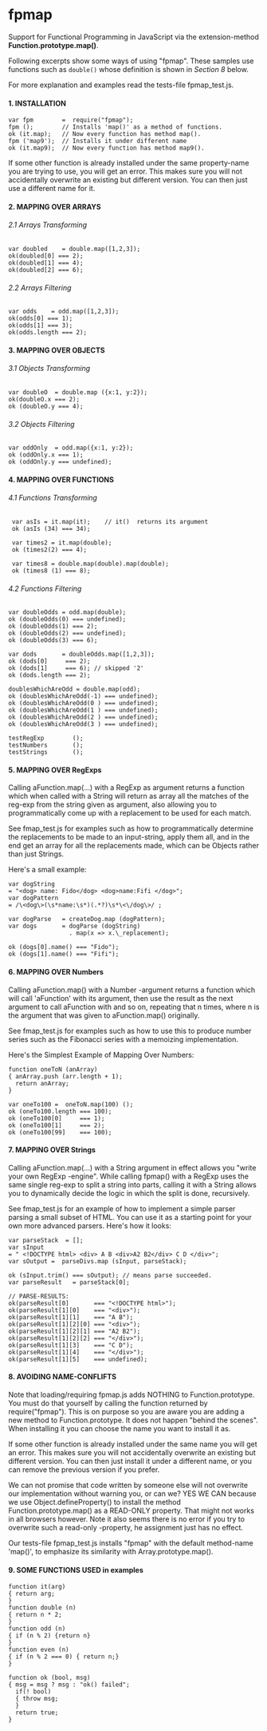 # fpmap
Support for Functional Programming in JavaScript via the extension-method **Function.prototype.map()**.

Following excerpts show some ways of using "fpmap". These samples use functions such as ```double()``` whose definition is shown in _Section 8_ below.

For more explanation and examples read the tests-file fpmap_test.js.


#### 1. INSTALLATION
    var fpm        =  require("fpmap");
    fpm ();        // Installs 'map()' as a method of functions.
    ok (it.map);   // Now every function has method map().
    fpm ('map9');  // Installs it under different name
    ok (it.map9);  // Now every function has method map9().

If some other function is already installed under the same property-name you are trying to use, you will get an error. This makes sure you will not accidentally overwrite an existing but different version. You can then just use a different name for it.






#### 2. MAPPING OVER ARRAYS

###### 2.1  Arrays Transforming
	var doubled    = double.map([1,2,3]);
	ok(doubled[0] === 2);
	ok(doubled[1] === 4);
	ok(doubled[2] === 6);

###### 2.2  Arrays Filtering
	var odds    = odd.map([1,2,3]);
	ok(odds[0] === 1);
	ok(odds[1] === 3);
	ok(odds.length === 2);

#### 3. MAPPING OVER OBJECTS

###### 3.1  Objects Transforming
    var doubleO  = double.map ({x:1, y:2});
    ok(doubleO.x === 2);
    ok (doubleO.y === 4);

###### 3.2  Objects Filtering
    var oddOnly  = odd.map({x:1, y:2});
    ok (oddOnly.x === 1);
    ok (oddOnly.y === undefined);


#### 4. MAPPING OVER FUNCTIONS

###### 4.1 Functions Transforming

     var asIs = it.map(it);    // it()  returns its argument
     ok (asIs (34) === 34);

     var times2 = it.map(double);
     ok (times2(2) === 4);

     var times8 = double.map(double).map(double);
     ok (times8	(1) === 8);


###### 4.2 Functions Filtering

    var doubleOdds = odd.map(double);
    ok (doubleOdds(0) === undefined);
    ok (doubleOdds(1) === 2);
    ok (doubleOdds(2) === undefined);
    ok (doubleOdds(3) === 6);

    var dods       = doubleOdds.map([1,2,3]);
    ok (dods[0]     === 2);
    ok (dods[1]     === 6); // skipped '2'
    ok (dods.length === 2);

    doublesWhichAreOdd = double.map(odd);
    ok (doublesWhichAreOdd(-1) === undefined);
    ok (doublesWhichAreOdd(0 ) === undefined);
    ok (doublesWhichAreOdd(1 ) === undefined);
    ok (doublesWhichAreOdd(2 ) === undefined);
    ok (doublesWhichAreOdd(3 ) === undefined);

    testRegExp        ();
    testNumbers       ();
    testStrings       ();


#### 5. MAPPING OVER RegExps
Calling aFunction.map(...) with a RegExp as argument returns a function which when called with a String will return as array all the matches of the reg-exp from the string given as argument, also allowing you to programmatically come up with a replacement to be used for each match.

See fmap_test.js for examples such as how to  programmatically determine the replacements to be made to an input-string, apply them all, and in the end get an array for all the replacements made, which can be Objects rather than just Strings.

Here's a small example:

    var dogString  
    = "<dog> name: Fido</dog> <dog>name:Fifi </dog>";
    var dogPattern
    = /\<dog\>(\s*name:\s*)(.*?)\s*\<\/dog\>/ ;

    var dogParse   = createDog.map (dogPattern);
    var dogs       = dogParse (dogString)
                     . map(x => x.\_replacement);

    ok (dogs[0].name() === "Fido");
    ok (dogs[1].name() === "Fifi");    


#### 6. MAPPING OVER Numbers
Calling aFunction.map() with a Number -argument returns a function which will call 'aFunction' with its argument, then use the result as the next argument to call aFunction with and so on, repeating that n times, where n is the argument that was given to aFunction.map() originally.

See fmap_test.js for examples such as how to use this to produce number series such as the Fibonacci series with a memoizing implementation.

Here's the Simplest Example of Mapping Over Numbers:

    function oneToN (anArray)
    { anArray.push (arr.length + 1);
      return anArray;
	}

    var oneTo100 =  oneToN.map(100) ();
    ok (oneTo100.length === 100);
    ok (oneTo100[0]     === 1);
    ok (oneTo100[1]     === 2);
    ok (oneTo100[99]    === 100);


#### 7. MAPPING OVER Strings
Calling aFunction.map(...) with a String argument in effect allows you "write your own RegExp -engine". While calling fpmap() with a RegExp uses the same single reg-exp to split a string into parts, calling it with a String allows you to dynamically decide the logic in which the split is done, recursively.

See fmap_test.js for an example of how to implement a simple parser parsing a small subset of HTML. You can use it as a starting point for your own more advanced parsers. Here's how it looks:

    var parseStack  = [];
    var sInput  
    = " <!DOCTYPE html> <div> A B <div>A2 B2</div> C D </div>";
    var sOutput =  parseDivs.map (sInput, parseStack);

    ok (sInput.trim() === sOutput); // means parse succeeded.
    var parseResult   = parseStack[0];

    // PARSE-RESULTS:   
    ok(parseResult[0]       === "<!DOCTYPE html>");
    ok(parseResult[1][0]    === "<div>");
    ok(parseResult[1][1]    === "A B");
    ok(parseResult[1][2][0] === "<div>");
    ok(parseResult[1][2][1] === "A2 B2");
    ok(parseResult[1][2][2] === "</div>");
    ok(parseResult[1][3]    === "C D");
    ok(parseResult[1][4]    === "</div>");
    ok(parseResult[1][5]    === undefined);



#### 8. AVOIDING NAME-CONFLIFTS

Note that loading/requiring fpmap.js adds NOTHING to Function.prototype. You must do that yourself by calling the function returned by require("fpmap"). This is on purpose so you are aware you are adding a new method to Function.prototype. It does not happen "behind the scenes". When installing it you can choose the name you want to install it as.

If some other function is already installed under the same name you will get an error. This makes sure you will not accidentally overwrite an existing but different version. You can then just install it under a different name, or you can remove the previous version if you prefer.  

We can not promise that code written by someone else will not overwrite our implementation without warning you, or can we?
YES WE CAN because we use Object.defineProperty() to install the method Function.prototype.map() as a READ-ONLY property. That might not works in all browsers however. Note it also seems there is no error if you try to overwrite such a read-only -property, he assignment just has no effect.   

Our tests-file fpmap_test.js installs "fpmap" with the default method-name 'map()',  to emphasize its similarity with Array.prototype.map().  


#### 9. SOME FUNCTIONS USED in examples

    function it(arg)
    { return arg;
    }
    function double (n)
    { return n * 2;
    }
    function odd (n)
    { if (n % 2) {return n}
    }
    function even (n)
    { if (n % 2 === 0) { return n;}
    }

    function ok (bool, msg)
    { msg = msg ? msg : "ok() failed";
      if(! bool)
      { throw msg;
      }
      return true;
    }
